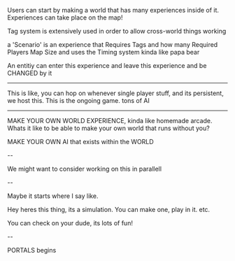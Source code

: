 Users can start by making a world that has many experiences inside of it.
Experiences can take place on the map!

Tag system is extensively used in order to allow cross-world things working

a 'Scenario' is an experience that 
  Requires Tags and how many
  Required Players
  Map Size
and uses the Timing system kinda like papa bear

An entitiy can enter this experience and leave this experience and be CHANGED by it

---

This is like, you can hop on whenever single player stuff, and its persistent, we host this. This is the ongoing game. tons of AI

---

MAKE YOUR OWN WORLD EXPERIENCE, kinda like homemade arcade. Whats it like to be able to make your own world that runs without you?

MAKE YOUR OWN AI that exists within the WORLD

--

We might want to consider working on this in parallell

--

Maybe it starts where I say like.

Hey heres this thing, its a simulation. You can make one, play in it. etc. 

You can check on your dude, its lots of fun!

--

PORTALS begins